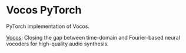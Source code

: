 # Vocos PyTorch

PyTorch implementation of Vocos.

[Vocos](https://arxiv.org/abs/2306.00814): Closing the gap between time-domain and Fourier-based neural vocoders for high-quality audio synthesis.
